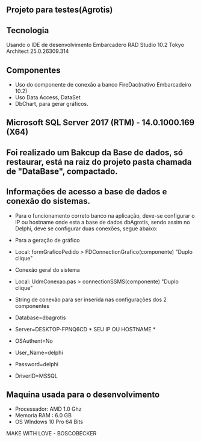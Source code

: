 ## Projeto para testes(Agrotis)

## Tecnologia
Usando o IDE de desenvolvimento Embarcadero RAD Studio 10.2 Tokyo Architect 25.0.26309.314

## Componentes
* Uso do componente de conexão a banco FireDac(nativo Embarcadeiro 10.2)
* Uso Data Access, DataSet
* DbChart, para gerar gráficos.

##  Microsoft SQL Server 2017 (RTM) - 14.0.1000.169 (X64)

## Foi realizado um Bakcup da Base de dados, só restaurar, está na raiz do projeto pasta chamada de "DataBase", compactado.	 

## Informações de acesso a base de dados e conexão do sistemas.
* Para o funcionamento correto banco na aplicação, deve-se configurar o IP ou hostname onde esta a base de dados
dbAgrotis, sendo assim no Delphi, deve se configurar duas conexões, segue abaixo:

* Para a geração de gráfico
* Local: formGraficoPedido > FDConnectionGrafico(componente) "Duplo clique"

* Conexão geral do sistema
* Local: UdmConexao.pas >  connectionSSMS(componente)  "Duplo clique"

* String de conexão para ser inserida nas configurações dos 2 componentes

* Database=dbagrotis
* Server=DESKTOP-FPNQ6CD    * SEU IP OU HOSTNAME *
* OSAuthent=No
* User_Name=delphi
* Password=delphi
* DriverID=MSSQL

## Maquina usada para o desenvolvimento
* Processador: AMD 1.0 Ghz
* Memoria RAM : 6.0 GB
* OS WIndows 10 Pro 64 Bits

MAKE WITH LOVE - BOSCOBECKER